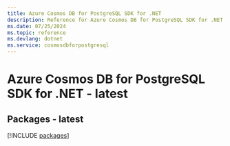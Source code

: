 ```yaml
---
title: Azure Cosmos DB for PostgreSQL SDK for .NET
description: Reference for Azure Cosmos DB for PostgreSQL SDK for .NET
ms.date: 07/25/2024
ms.topic: reference
ms.devlang: dotnet
ms.service: cosmosdbforpostgresql
---
```

# Azure Cosmos DB for PostgreSQL SDK for .NET - latest
## Packages - latest
[!INCLUDE [packages](cosmos-db-for-postgresql-index.md)]